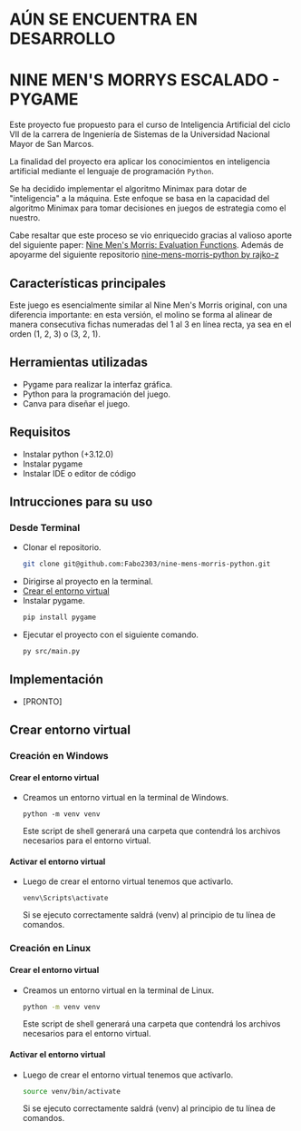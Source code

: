 # AÚN SE ENCUENTRA EN DESARROLLO

# NINE MEN'S MORRYS ESCALADO - PYGAME

Este proyecto fue propuesto para el curso de Inteligencia Artificial del ciclo VII de la carrera de Ingeniería de Sistemas de la Universidad Nacional Mayor de San Marcos.

La finalidad del proyecto era aplicar los conocimientos en inteligencia artificial mediante el lenguaje de programación `Python`.

Se ha decidido implementar el algoritmo Minimax para dotar de "inteligencia" a la máquina. Este enfoque se basa en la capacidad del algoritmo Minimax para tomar decisiones en juegos de estrategia como el nuestro.

Cabe resaltar que este proceso se vio enriquecido gracias al valioso aporte del siguiente paper: [Nine Men's Morris: Evaluation Functions](http://www.dasconference.ro/papers/2008/B7.pdf). Además de apoyarme del siguiente repositorio [nine-mens-morris-python by rajko-z](https://github.com/rajko-z/nine-mens-morris-python)


## Características principales

Este juego es esencialmente similar al Nine Men's Morris original, con una diferencia importante: en esta versión, el molino se forma al alinear de manera consecutiva fichas numeradas del 1 al 3 en línea recta, ya sea en el orden (1, 2, 3) o (3, 2, 1).

## Herramientas utilizadas
- Pygame para realizar la interfaz gráfica.
- Python para la programación del juego.
- Canva para diseñar el juego.

## Requisitos
- Instalar python (+3.12.0)
- Instalar pygame
- Instalar IDE o editor de código

## Intrucciones para su uso
### Desde Terminal
- Clonar el repositorio.
    ````bash
    git clone git@github.com:Fabo2303/nine-mens-morris-python.git
    ````
- Dirigirse al proyecto en la terminal.
- [Crear el entorno virtual](#crear-entorno-virtual)
- Instalar pygame.
    ````bash
    pip install pygame
    ````
- Ejecutar el proyecto con el siguiente comando.
    ````bash
    py src/main.py
    ````

## Implementación

- [PRONTO]


## Crear entorno virtual
### Creación en Windows
#### Crear el entorno virtual
- Creamos un entorno virtual en la terminal de Windows.
    ```shell
    python -m venv venv
    ```
    Este script de shell generará una carpeta que contendrá los archivos necesarios para el entorno virtual.
#### Activar el entorno virtual
- Luego de crear el entorno virtual tenemos que activarlo.
    ```shell
    venv\Scripts\activate
    ```
    Si se ejecuto correctamente saldrá (venv) al principio de tu línea de comandos.
### Creación en Linux
#### Crear el entorno virtual
- Creamos un entorno virtual en la terminal de Linux.
    ```bash
    python -m venv venv
    ```
    Este script de shell generará una carpeta que contendrá los archivos necesarios para el entorno virtual.
#### Activar el entorno virtual
- Luego de crear el entorno virtual tenemos que activarlo.
    ```bash
    source venv/bin/activate
    ```
    Si se ejecuto correctamente saldrá (venv) al principio de tu línea de comandos.

